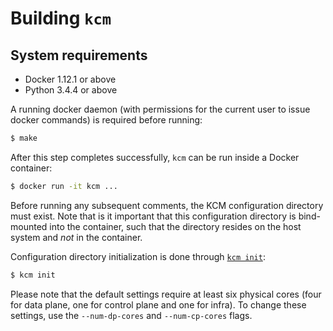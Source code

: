<!--
Copyright (c) 2017 Intel Corporation

Licensed under the Apache License, Version 2.0 (the "License");
you may not use this file except in compliance with the License.
You may obtain a copy of the License at

     http:#www.apache.org/licenses/LICENSE-2.0

Unless required by applicable law or agreed to in writing, software
distributed under the License is distributed on an "AS IS" BASIS,
WITHOUT WARRANTIES OR CONDITIONS OF ANY KIND, either express or implied.
See the License for the specific language governing permissions and
limitations under the License.
-->

# Building `kcm`

## System requirements

 - Docker 1.12.1 or above
 - Python 3.4.4 or above

A running docker daemon (with permissions for the current user to issue docker
commands) is required before running:

```bash
$ make
```

After this step completes successfully, `kcm` can be run inside a Docker
container:

```bash
$ docker run -it kcm ...
```

Before running any subsequent comments, the KCM configuration directory must
exist. Note that is it important that this configuration directory is
bind-mounted into the container, such that the directory resides on the host
system and _not_ in the container.

Configuration directory initialization is done through
[`kcm init`][doc-init]:

```bash
$ kcm init
```

Please note that the default settings require at least six physical cores
(four for data plane, one for control plane and one for infra).
To change these settings, use the `--num-dp-cores` and `--num-cp-cores` flags.

[doc-init]: cli.md#kcm-init
